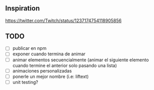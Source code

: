 #

## Inspiration

https://twitter.com/Twitch/status/1237174754118905856

## TODO

- [ ] publicar en npm
- [ ] exponer cuando termina de animar
- [ ] animar elementos secuencialmente (animar el siguiente elemento cuando termine el anterior solo pasando una lista)
- [ ] animaciones personalizadas
- [ ] ponerle un mejor nombre (i.e: liftext)
- [ ] unit testing?
